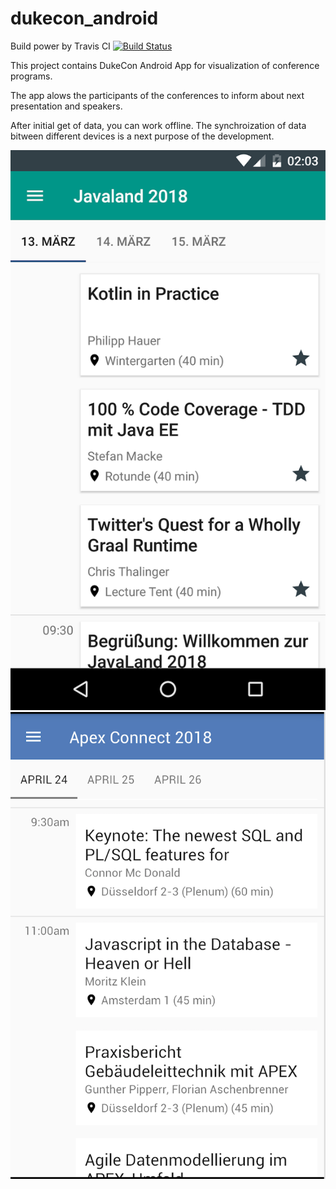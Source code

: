 # dukecon_android

Build power by Travis CI [![Build Status](https://travis-ci.org/dukecon/dukecon_android.svg?branch=develop)](https://travis-ci.org/dukecon/dukecon_android)

  This project contains DukeCon Android App for visualization of conference programs.

  The app alows the participants of the conferences to inform about next presentation and speakers. 

  After initial get of data, you can work offline. The synchroization of data bitween different devices is a next purpose of the development.

![JavaLand screenshot](img/javaland.png?raw=true)
![Apex screenshot](img/apex.png?raw=true)
